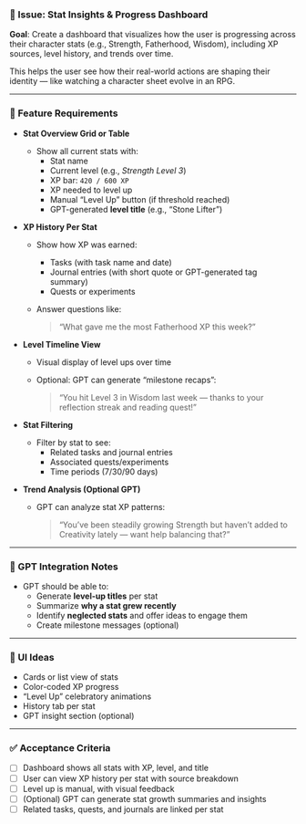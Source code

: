 ### 📌 Issue: Stat Insights & Progress Dashboard

**Goal**: Create a dashboard that visualizes how the user is progressing across their character stats (e.g., Strength, Fatherhood, Wisdom), including XP sources, level history, and trends over time.

This helps the user see how their real-world actions are shaping their identity — like watching a character sheet evolve in an RPG.

---

### 🧩 Feature Requirements

- **Stat Overview Grid or Table**
  - Show all current stats with:
    - Stat name
    - Current level (e.g., _Strength Level 3_)
    - XP bar: `420 / 600 XP`
    - XP needed to level up
    - Manual “Level Up” button (if threshold reached)
    - GPT-generated **level title** (e.g., “Stone Lifter”)

- **XP History Per Stat**
  - Show how XP was earned:
    - Tasks (with task name and date)
    - Journal entries (with short quote or GPT-generated tag summary)
    - Quests or experiments

  - Answer questions like:

    > “What gave me the most Fatherhood XP this week?”

- **Level Timeline View**
  - Visual display of level ups over time
  - Optional: GPT can generate “milestone recaps”:

    > “You hit Level 3 in Wisdom last week — thanks to your reflection streak and reading quest!”

- **Stat Filtering**
  - Filter by stat to see:
    - Related tasks and journal entries
    - Associated quests/experiments
    - Time periods (7/30/90 days)

- **Trend Analysis (Optional GPT)**
  - GPT can analyze stat XP patterns:

    > “You’ve been steadily growing Strength but haven’t added to Creativity lately — want help balancing that?”

---

### 🧠 GPT Integration Notes

- GPT should be able to:
  - Generate **level-up titles** per stat
  - Summarize **why a stat grew recently**
  - Identify **neglected stats** and offer ideas to engage them
  - Create milestone messages (optional)

---

### 🎨 UI Ideas

- Cards or list view of stats
- Color-coded XP progress
- “Level Up” celebratory animations
- History tab per stat
- GPT insight section (optional)

---

### ✅ Acceptance Criteria

- [ ] Dashboard shows all stats with XP, level, and title
- [ ] User can view XP history per stat with source breakdown
- [ ] Level up is manual, with visual feedback
- [ ] (Optional) GPT can generate stat growth summaries and insights
- [ ] Related tasks, quests, and journals are linked per stat

